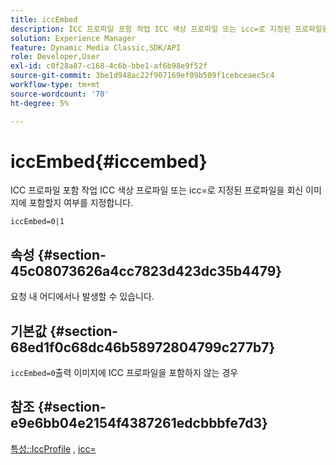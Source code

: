 ```yaml
---
title: iccEmbed
description: ICC 프로파일 포함 작업 ICC 색상 프로파일 또는 icc=로 지정된 프로파일을 회신 이미지에 포함할지 여부를 지정합니다.
solution: Experience Manager
feature: Dynamic Media Classic,SDK/API
role: Developer,User
exl-id: c0f28a87-c168-4c6b-bbe1-af6b98e9f52f
source-git-commit: 3be1d948ac22f907169ef09b509f1cebceaec5c4
workflow-type: tm+mt
source-wordcount: '70'
ht-degree: 5%

---
```


# iccEmbed{#iccembed}

ICC 프로파일 포함 작업 ICC 색상 프로파일 또는 icc=로 지정된 프로파일을 회신 이미지에 포함할지 여부를 지정합니다.

`iccEmbed=0|1`

## 속성 {#section-45c08073626a4cc7823d423dc35b4479}

요청 내 어디에서나 발생할 수 있습니다.

## 기본값 {#section-68ed1f0c68dc46b58972804799c277b7}

`iccEmbed=0`출력 이미지에 ICC 프로파일을 포함하지 않는 경우

## 참조 {#section-e9e6bb04e2154f4387261edcbbbfe7d3}

[특성::IccProfile](../../../../../ir-api/material-cat/image-rendering-api-ref/c-ir-material-catalog/c-ir-attributes-reference/r-ir-iccprofilegray.md#reference-712f1d0dcca748df9aaf495681bb39e6) , [icc=](../../../../../ir-api/http-protocol/image-rendering-api-ref/c-ir-http-protocol-ref/c-ir-http-protocol-command-reference/r-ir-icc.md#reference-86a2fff3cef24982ad2063d977a16e06)

